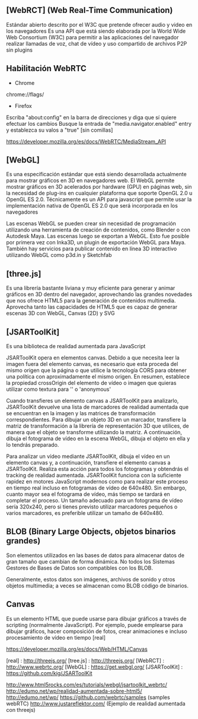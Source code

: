 ## [WebRCT] (Web Real-Time Communication)

Estándar abierto descrito por el W3C que pretende ofrecer audio y video en los navegadores
Es una API que está siendo elaborada por la World Wide Web Consortium (W3C) para permitir a las aplicaciones del navegador realizar llamadas de voz, chat de vídeo y uso compartido de archivos P2P sin plugins

## Habilitación WebRTC

+ Chrome

chrome://flags/

+ Firefox

Escriba "about:config" en la barra de direcciones y diga que sí quiere efectuar los cambios
Busque la entrada de "media.navigator.enabled" entry y establezca su valos a "true" [sin comillas]

https://developer.mozilla.org/es/docs/WebRTC/MediaStream_API

## [WebGL]

Es una especificación estándar que está siendo desarrollada actualmente para mostrar gráficos en 3D en navegadores web. El WebGL permite mostrar gráficos en 3D acelerados por hardware (GPU) en páginas web, sin la necesidad de plug-ins en cualquier plataforma que soporte OpenGL 2.0 u OpenGL ES 2.0. Técnicamente es un API para javascript que permite usar la implementación nativa de OpenGL ES 2.0 que será incorporada en los navegadores

Las escenas WebGL se pueden crear sin necesidad de programación utilizando una herramienta de creación de contenidos, como Blender o con Autodesk Maya. Las escenas luego se exportan a WebGL. Esto fue posible por primera vez con Inka3D, un plugin de exportación WebGL para Maya. También hay servicios para publicar contenido en línea 3D interactivo utilizando WebGL como p3d.in y Sketchfab

## [three.js]

Es una librería bastante liviana y muy eficiente para generar y animar gráficos en 3D dentro del navegador, aprovechando las grandes novedades que nos ofrece HTML5 para la generación de contenidos multimedia. Aprovecha tanto las capacidades de HTML5 que es capaz de generar escenas 3D con WebGL, Canvas (2D) y SVG

## [JSARToolKit]

Es una biblioteca de realidad aumentada para JavaScript

JSARToolKit opera en elementos canvas. Debido a que necesita leer la imagen fuera del elemento canvas, es necesario que esta proceda del mismo origen que la página o que utilice la tecnología CORS para obtener una política con aproximadamente el mismo origen. En resumen, establece la propiedad crossOrigin del elemento de vídeo o imagen que quieras utilizar como textura para '' o 'anonymous'

Cuando transfieres un elemento canvas a JSARToolKit para analizarlo, JSARToolKit devuelve una lista de marcadores de realidad aumentada que se encuentran en la imagen y las matrices de transformación correspondientes. Para dibujar un objeto 3D en un marcador, transfiere la matriz de transformación a la librería de representación 3D que utilices, de manera que el objeto se transforme utilizando la matriz. A continuación, dibuja el fotograma de vídeo en la escena WebGL, dibuja el objeto en ella y lo tendrás preparado.

Para analizar un vídeo mediante JSARToolKit, dibuja el vídeo en un elemento canvas y, a continuación, transfiere el elemento canvas a JSARToolKit. Realiza esta acción para todos los fotogramas y obtendrás el tracking de realidad aumentada. JSARToolKit funciona con la suficiente rapidez en motores JavaScript modernos como para realizar este proceso en tiempo real incluso en fotogramas de vídeo de 640x480. Sin embargo, cuanto mayor sea el fotograma de vídeo, más tiempo se tardará en completar el proceso. Un tamaño adecuado para un fotograma de vídeo sería 320x240, pero si tienes previsto utilizar marcadores pequeños o varios marcadores, es preferible utilizar un tamaño de 640x480.

## BLOB (Binary Large Objects, objetos binarios grandes) 

Son elementos utilizados en las bases de datos para almacenar datos de gran tamaño que cambian de forma dinámica. No todos los Sistemas Gestores de Bases de Datos son compatibles con los BLOB.

Generalmente, estos datos son imágenes, archivos de sonido y otros objetos multimedia; a veces se almacenan como BLOB código de binarios.

## Canvas

Es un elemento HTML que puede usarse para dibujar gráficos a través de scripting (normalmente JavaScript). Por ejemplo, puede emplearse para dibujar gráficos, hacer composición de fotos, crear animaciones e incluso procesamiento de vídeo en tiempo [real]

https://developer.mozilla.org/es/docs/Web/HTML/Canvas

[real] : http://threejs.org/
[tree.js] : http://threejs.org/ 
[WebRCT] : http://www.webrtc.org/ 
[WebGL] : https://get.webgl.org/ 
[JSARToolKit] : https://github.com/kig/JSARToolKit


http://www.html5rocks.com/es/tutorials/webgl/jsartoolkit_webrtc/
http://edumo.net/wp/realidad-aumentada-sobre-html5/
http://edumo.net/wp/
https://github.com/webrtc/samples (samples webRTC)
http://www.justareflektor.com/ (Ejemplo de realidad aumentada con threejs)

